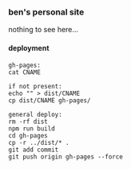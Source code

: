 ### ben's personal site

nothing to see here...

#### deployment

```
gh-pages:
cat CNAME

if not present:
echo "" > dist/CNAME
cp dist/CNAME gh-pages/

general deploy:
rm -rf dist
npm run build
cd gh-pages
cp -r ../dist/* .
git add commit
git push origin gh-pages --force
```